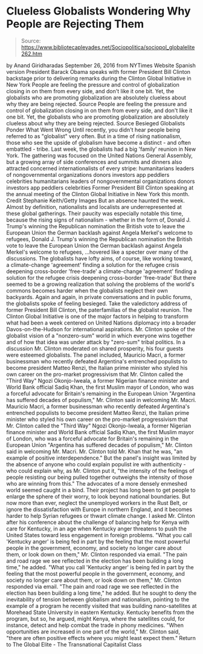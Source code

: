 # Clueless Globalists Wondering Why People are Rejecting Them

> Source: https://www.bibliotecapleyades.net/Sociopolitica/sociopol_globalelite262.htm

by Anand Giridharadas September 26, 2016
from NYTimes Website
Spanish version
President Barack Obama
speaks with former President Bill Clinton
backstage prior to delivering remarks during
the Clinton Global Initiative in New York
People are feeling the pressure and control of globalization closing in on them from every side, and don't like it one bit. Yet, the globalists who are promoting globalization are absolutely clueless about why they are being rejected. Source
People are feeling the pressure and control of globalization closing in on them from every side, and don't like it one bit.
Yet, the globalists who are promoting globalization are absolutely clueless about why they are being rejected.
Source
Besieged Globalists Ponder What Went Wrong Until recently, you didn't hear people being referred to as "globalist" very often. But in a time of rising nationalism, those who see the upside of globalism have become a distinct - and often embattled - tribe.
Last week, the globalists had a big 'family' reunion in New York.
The gathering was focused on the United Nations General Assembly, but a growing array of side conferences and summits and dinners also attracted concerned internationalists of every stripe:
humanitarians leaders of nongovernmental organizations donors investors app peddlers celebrities
humanitarians
leaders of nongovernmental organizations
donors
investors
app peddlers
celebrities
Former President Bill Clinton
speaking at the annual meeting of
the Clinton Global Initiative in New York this month.
Credit Stephanie Keith/Getty Images
But an absence haunted the week.
Almost by definition, nationalists and localists are underrepresented at these global gatherings.
Their paucity was especially notable this time, because the rising signs of nationalism - whether in the form of,
Donald J. Trump's winning the Republican nomination the British vote to leave the European Union the German backlash against Angela Merkel's welcome to refugees,
Donald J. Trump's winning the Republican nomination
the British vote to leave the European Union
the German backlash against Angela Merkel's welcome to refugees,
...hovered like a specter over many of the discussions.
The globalists have lofty aims, of course, like working toward,
a climate-change 'agreement' finding a solution for the refugee crisis deepening cross-border 'free-trade'
a climate-change 'agreement'
finding a solution for the refugee crisis
deepening cross-border 'free-trade'
But there seemed to be a growing realization that solving the problems of the world's commons becomes harder when the globalists neglect their own backyards.
Again and again, in private conversations and in public forums, the globalists spoke of feeling besieged.
Take the valedictory address of former President Bill Clinton, the paterfamilias of the globalist reunion. The Clinton Global Initiative is one of the major factors in helping to transform what had been a week centered on United Nations diplomacy into a broader Davos-on-the-Hudson for international aspirations.
Mr. Clinton spoke of the globalist vision of a "nonzero-sum" world in which everyone wins together and of how that idea was under attack by "zero-sum" tribal politics.
In a discussion Mr. Clinton moderated on shared prosperity, his four guests were esteemed globalists.
The panel included,
Mauricio Macri, a former businessman who recently defeated Argentina's entrenched populists to become president Matteo Renzi, the Italian prime minister who styled his own career on the pro-market progressivism that Mr. Clinton called the "Third Way" Ngozi Okonjo-Iweala, a former Nigerian finance minister and World Bank official Sadiq Khan, the first Muslim mayor of London, who was a forceful advocate for Britain's remaining in the European Union "Argentina has suffered decades of populism," Mr. Clinton said in welcoming Mr. Macri.
Mauricio Macri, a former businessman who recently defeated Argentina's entrenched populists to become president
Matteo Renzi, the Italian prime minister who styled his own career on the pro-market progressivism that Mr. Clinton called the "Third Way"
Ngozi Okonjo-Iweala, a former Nigerian finance minister and World Bank official
Sadiq Khan, the first Muslim mayor of London, who was a forceful advocate for Britain's remaining in the European Union
"Argentina has suffered decades of populism," Mr. Clinton said in welcoming Mr. Macri.
Mr. Clinton told Mr. Khan that he was,
"an example of positive interdependence."
But the panel's insight was limited by the absence of anyone who could explain populist ire with authenticity - who could explain why, as Mr. Clinton put it,
"the intensity of the feelings of people resisting our being pulled together outweighs the intensity of those who are winning from this."
The advocates of a more densely enmeshed world seemed caught in a bind.
Their project has long been to get people to enlarge the sphere of their worry, to look beyond national boundaries.
But now more than ever, neglect the unemployed workers in the Rust Belt, or ignore the dissatisfaction with Europe in northern England, and it becomes harder to help Syrian refugees or thwart climate change.
I asked Mr. Clinton after his conference about the challenge of balancing help for Kenya with care for Kentucky, in an age when Kentucky anger threatens to push the United States toward less engagement in foreign problems.
"What you call 'Kentucky anger' is being fed in part by the feeling that the most powerful people in the government, economy, and society no longer care about them, or look down on them," Mr. Clinton responded via email. "The pain and road rage we see reflected in the election has been building a long time," he added.
"What you call 'Kentucky anger' is being fed in part by the feeling that the most powerful people in the government, economy, and society no longer care about them, or look down on them," Mr. Clinton responded via email.
"The pain and road rage we see reflected in the election has been building a long time," he added.
But he sought to deny the inevitability of tension between globalism and nationalism, pointing to the example of a program he recently visited that was building nano-satellites at Morehead State University in eastern Kentucky.
Kentucky benefits from the program, but so, he argued, might Kenya, where the satellites could, for instance, detect and help combat the trade in phony medicines.
"When opportunities are increased in one part of the world," Mr. Clinton said, "there are often positive effects where you might least expect them."
Return to The Global Elite - The Transnational Capitalist Class
